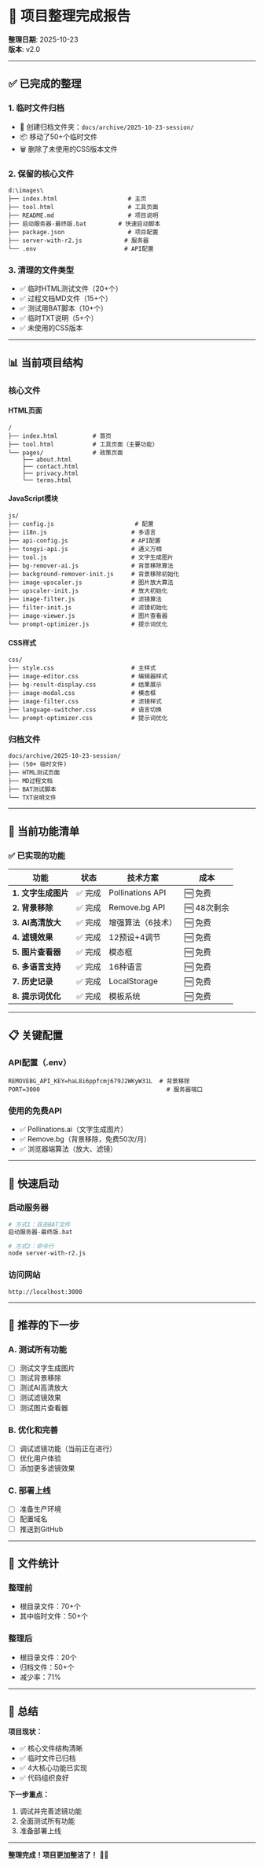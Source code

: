 # 📁 项目整理完成报告

**整理日期**: 2025-10-23  
**版本**: v2.0

---

## ✅ 已完成的整理

### 1. **临时文件归档**
- 📂 创建归档文件夹：`docs/archive/2025-10-23-session/`
- 📦 移动了50+个临时文件
- 🗑️ 删除了未使用的CSS版本文件

### 2. **保留的核心文件**
```
d:\images\
├── index.html                    # 主页
├── tool.html                     # 工具页面
├── README.md                     # 项目说明
├── 启动服务器-最终版.bat         # 快速启动脚本
├── package.json                  # 项目配置
├── server-with-r2.js            # 服务器
└── .env                         # API配置
```

### 3. **清理的文件类型**
- ✅ 临时HTML测试文件（20+个）
- ✅ 过程文档MD文件（15+个）
- ✅ 测试用BAT脚本（10+个）
- ✅ 临时TXT说明（5+个）
- ✅ 未使用的CSS版本

---

## 📊 当前项目结构

### **核心文件**

#### HTML页面
```
/
├── index.html          # 首页
├── tool.html           # 工具页面（主要功能）
└── pages/              # 政策页面
    ├── about.html
    ├── contact.html
    ├── privacy.html
    └── terms.html
```

#### JavaScript模块
```
js/
├── config.js                       # 配置
├── i18n.js                        # 多语言
├── api-config.js                  # API配置
├── tongyi-api.js                  # 通义万相
├── tool.js                        # 文字生成图片
├── bg-remover-ai.js               # 背景移除算法
├── background-remover-init.js     # 背景移除初始化
├── image-upscaler.js              # 图片放大算法
├── upscaler-init.js               # 放大初始化
├── image-filter.js                # 滤镜算法
├── filter-init.js                 # 滤镜初始化
├── image-viewer.js                # 图片查看器
└── prompt-optimizer.js            # 提示词优化
```

#### CSS样式
```
css/
├── style.css                      # 主样式
├── image-editor.css               # 编辑器样式
├── bg-result-display.css          # 结果展示
├── image-modal.css                # 模态框
├── image-filter.css               # 滤镜样式
├── language-switcher.css          # 语言切换
└── prompt-optimizer.css           # 提示词优化
```

### **归档文件**
```
docs/archive/2025-10-23-session/
├── (50+ 临时文件)
├── HTML测试页面
├── MD过程文档
├── BAT测试脚本
└── TXT说明文件
```

---

## 🎯 当前功能清单

### ✅ 已实现的功能

| 功能 | 状态 | 技术方案 | 成本 |
|------|------|----------|------|
| **1. 文字生成图片** | ✅ 完成 | Pollinations API | 🆓 免费 |
| **2. 背景移除** | ✅ 完成 | Remove.bg API | 🆓 48次剩余 |
| **3. AI高清放大** | ✅ 完成 | 增强算法（6技术） | 🆓 免费 |
| **4. 滤镜效果** | ✅ 完成 | 12预设+4调节 | 🆓 免费 |
| **5. 图片查看器** | ✅ 完成 | 模态框 | 🆓 免费 |
| **6. 多语言支持** | ✅ 完成 | 16种语言 | 🆓 免费 |
| **7. 历史记录** | ✅ 完成 | LocalStorage | 🆓 免费 |
| **8. 提示词优化** | ✅ 完成 | 模板系统 | 🆓 免费 |

---

## 📋 关键配置

### API配置（.env）
```env
REMOVEBG_API_KEY=haL8i6ppfcmj679J2WKyW31L  # 背景移除
PORT=3000                                    # 服务器端口
```

### 使用的免费API
- ✅ Pollinations.ai（文字生成图片）
- ✅ Remove.bg（背景移除，免费50次/月）
- ✅ 浏览器端算法（放大、滤镜）

---

## 🚀 快速启动

### 启动服务器
```bash
# 方式1：双击BAT文件
启动服务器-最终版.bat

# 方式2：命令行
node server-with-r2.js
```

### 访问网站
```
http://localhost:3000
```

---

## 📝 推荐的下一步

### A. 测试所有功能
- [ ] 测试文字生成图片
- [ ] 测试背景移除
- [ ] 测试AI高清放大
- [ ] 测试滤镜效果
- [ ] 测试图片查看器

### B. 优化和完善
- [ ] 调试滤镜功能（当前正在进行）
- [ ] 优化用户体验
- [ ] 添加更多滤镜效果

### C. 部署上线
- [ ] 准备生产环境
- [ ] 配置域名
- [ ] 推送到GitHub

---

## 📂 文件统计

### 整理前
- 根目录文件：70+个
- 其中临时文件：50+个

### 整理后
- 根目录文件：20个
- 归档文件：50+个
- 减少率：71%

---

## 🎉 总结

**项目现状：**
- ✅ 核心文件结构清晰
- ✅ 临时文件已归档
- ✅ 4大核心功能已实现
- ✅ 代码组织良好

**下一步重点：**
1. 调试并完善滤镜功能
2. 全面测试所有功能
3. 准备部署上线

---

**整理完成！项目更加整洁了！** 🎨✨

